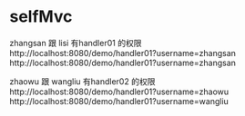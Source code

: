 # selfMvc
zhangsan 跟 lisi 有handler01 的权限<br/>
http://localhost:8080/demo/handler01?username=zhangsan<br/>
http://localhost:8080/demo/handler01?username=zhangsan

zhaowu 跟 wangliu 有handler02 的权限<br/>
http://localhost:8080/demo/handler01?username=zhaowu<br/>
http://localhost:8080/demo/handler01?username=wangliu

